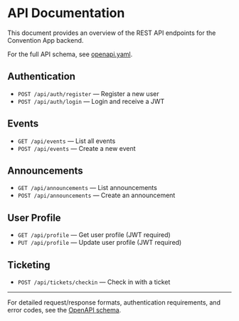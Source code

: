 # API Documentation

This document provides an overview of the REST API endpoints for the Convention App backend.

For the full API schema, see [openapi.yaml](./openapi.yaml).

## Authentication

- `POST /api/auth/register` — Register a new user
- `POST /api/auth/login` — Login and receive a JWT

## Events

- `GET /api/events` — List all events
- `POST /api/events` — Create a new event

## Announcements

- `GET /api/announcements` — List announcements
- `POST /api/announcements` — Create an announcement

## User Profile

- `GET /api/profile` — Get user profile (JWT required)
- `PUT /api/profile` — Update user profile (JWT required)

## Ticketing

- `POST /api/tickets/checkin` — Check in with a ticket

---

For detailed request/response formats, authentication requirements, and error codes, see the [OpenAPI schema](./openapi.yaml).
